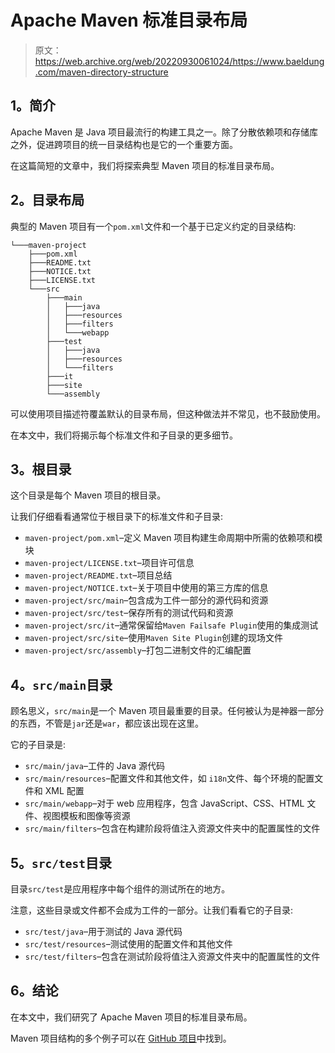 # Apache Maven 标准目录布局

> 原文：<https://web.archive.org/web/20220930061024/https://www.baeldung.com/maven-directory-structure>

## **1。简介**

Apache Maven 是 Java 项目最流行的构建工具之一。除了分散依赖项和存储库之外，促进跨项目的统一目录结构也是它的一个重要方面。

在这篇简短的文章中，我们将探索典型 Maven 项目的标准目录布局。

## **2。目录布局**

典型的 Maven 项目有一个`pom.xml`文件和一个基于已定义约定的目录结构:

```
└───maven-project
    ├───pom.xml
    ├───README.txt
    ├───NOTICE.txt
    ├───LICENSE.txt
    └───src
        ├───main
        │   ├───java
        │   ├───resources
        │   ├───filters
        │   └───webapp
        ├───test
        │   ├───java
        │   ├───resources
        │   └───filters
        ├───it
        ├───site
        └───assembly
```

可以使用项目描述符覆盖默认的目录布局，但这种做法并不常见，也不鼓励使用。

在本文中，我们将揭示每个标准文件和子目录的更多细节。

## **3。根目录**

这个目录是每个 Maven 项目的根目录。

让我们仔细看看通常位于根目录下的标准文件和子目录:

*   `maven-project/pom.xml`–定义 Maven 项目构建生命周期中所需的依赖项和模块
*   `maven-project/LICENSE.txt`–项目许可信息
*   `maven-project/README.txt`–项目总结
*   `maven-project/NOTICE.txt`–关于项目中使用的第三方库的信息
*   `maven-project/src/main`–包含成为工件一部分的源代码和资源
*   `maven-project/src/test`–保存所有的测试代码和资源
*   `maven-project/src/it`–通常保留给`Maven Failsafe Plugin`使用的集成测试
*   `maven-project/src/site`–使用`Maven Site Plugin`创建的现场文件
*   `maven-project/src/assembly`–打包二进制文件的汇编配置

## **4。`src/main`目录**

顾名思义，`src/main`是一个 Maven 项目最重要的目录。任何被认为是神器一部分的东西，不管是`jar`还是`war`，都应该出现在这里。

它的子目录是:

*   `src/main/java`–工件的 Java 源代码
*   `src/main/resources`–配置文件和其他文件，如 `i18n`文件、每个环境的配置文件和 XML 配置
*   `src/main/webapp`–对于 web 应用程序，包含 JavaScript、CSS、HTML 文件、视图模板和图像等资源
*   `src/main/filters`–包含在构建阶段将值注入资源文件夹中的配置属性的文件

## **5。`src/test`目录**

目录`src/test`是应用程序中每个组件的测试所在的地方。

注意，这些目录或文件都不会成为工件的一部分。让我们看看它的子目录:

*   `src/test/java`–用于测试的 Java 源代码
*   `src/test/resources`–测试使用的配置文件和其他文件
*   `src/test/filters`–包含在测试阶段将值注入资源文件夹中的配置属性的文件

## **6。结论**

在本文中，我们研究了 Apache Maven 项目的标准目录布局。

Maven 项目结构的多个例子可以在 [GitHub 项目](https://web.archive.org/web/20220628152849/https://github.com/eugenp/tutorials/tree/master/maven-modules)中找到。